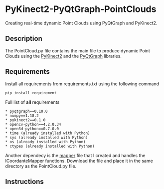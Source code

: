 # PyKinect2-PyQtGraph-PointClouds
Creating real-time dynamic Point Clouds using PyQtGraph and PyKinect2.

## Description
The PointCloud.py file contains the main file to produce dynamic Point Clouds using the [PyKinect2](https://github.com/Kinect/PyKinect2) and the [PyQtGraph](https://github.com/pyqtgraph/pyqtgraph) libraries.

## Requirements
Install all requirements from requirements.txt using the following command
```
pip install requirement
```
Full list of **all** requirements
```
* pyqtgraph==0.10.0
* numpy==1.18.2
* pykinect2==0.1.0
* opencv-python==4.2.0.34
* open3d-python==0.7.0.0
* time (already installed with Python)
* sys (already installed with Python)
* os (already installed with Python)
* ctypes (already installed with Python)
```

Another dependecy is the [mapper](https://github.com/KonstantinosAng/PyKinect2-Mapper-Functions) file that I created and handles the ICoordanteMapper functions. Download the file and place it in the same directory as the PointCloud.py file.

## Instructions

